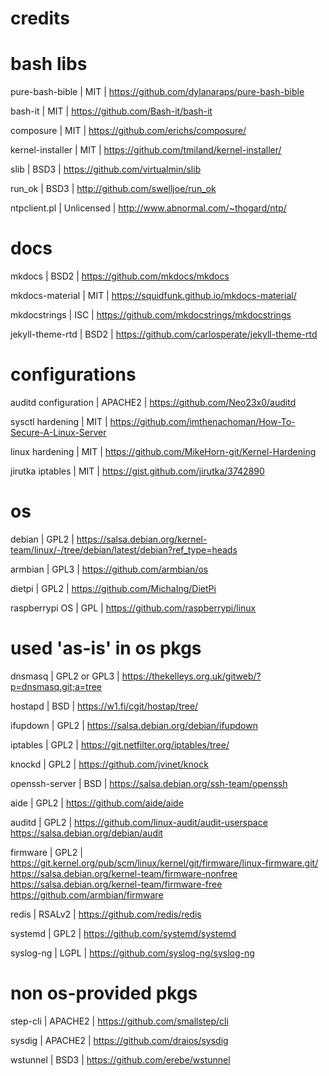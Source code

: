 # credits

# bash libs

pure-bash-bible | MIT |
https://github.com/dylanaraps/pure-bash-bible

bash-it | MIT |
https://github.com/Bash-it/bash-it

composure | MIT |
https://github.com/erichs/composure/

kernel-installer | MIT |
https://github.com/tmiland/kernel-installer/

slib | BSD3 |
https://github.com/virtualmin/slib

run_ok | BSD3 |
http://github.com/swelljoe/run_ok

ntpclient.pl | Unlicensed |
http://www.abnormal.com/~thogard/ntp/

# docs

mkdocs | BSD2 |
https://github.com/mkdocs/mkdocs

mkdocs-material | MIT |
https://squidfunk.github.io/mkdocs-material/

mkdocstrings | ISC |
https://github.com/mkdocstrings/mkdocstrings

jekyll-theme-rtd | BSD2 |
https://github.com/carlosperate/jekyll-theme-rtd

# configurations

auditd configuration | APACHE2 |
https://github.com/Neo23x0/auditd

sysctl hardening | MIT |
https://github.com/imthenachoman/How-To-Secure-A-Linux-Server

linux hardening | MIT |
https://github.com/MikeHorn-git/Kernel-Hardening

jirutka iptables | MIT |
https://gist.github.com/jirutka/3742890

# os

debian | GPL2 |
https://salsa.debian.org/kernel-team/linux/-/tree/debian/latest/debian?ref_type=heads

armbian | GPL3 |
https://github.com/armbian/os

dietpi | GPL2 |
https://github.com/MichaIng/DietPi

raspberrypi OS | GPL |
https://github.com/raspberrypi/linux

# used 'as-is' in os pkgs

dnsmasq | GPL2 or GPL3 |
https://thekelleys.org.uk/gitweb/?p=dnsmasq.git;a=tree

hostapd | BSD |
https://w1.fi/cgit/hostap/tree/

ifupdown | GPL2 |
https://salsa.debian.org/debian/ifupdown

iptables | GPL2 |
https://git.netfilter.org/iptables/tree/

knockd | GPL2 |
https://github.com/jvinet/knock

openssh-server | BSD |
https://salsa.debian.org/ssh-team/openssh

aide | GPL2 |
https://github.com/aide/aide

auditd | GPL2 |
https://github.com/linux-audit/audit-userspace
https://salsa.debian.org/debian/audit

firmware | GPL2 |
https://git.kernel.org/pub/scm/linux/kernel/git/firmware/linux-firmware.git/
https://salsa.debian.org/kernel-team/firmware-nonfree
https://salsa.debian.org/kernel-team/firmware-free
https://github.com/armbian/firmware

redis | RSALv2 |
https://github.com/redis/redis

systemd | GPL2 |
https://github.com/systemd/systemd

syslog-ng | LGPL |
https://github.com/syslog-ng/syslog-ng

# non os-provided pkgs

step-cli | APACHE2 |
https://github.com/smallstep/cli

sysdig | APACHE2 |
https://github.com/draios/sysdig

wstunnel | BSD3 |
https://github.com/erebe/wstunnel
